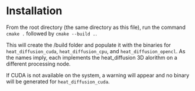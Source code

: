 # Installation

From the root directory (the same directory as this file),
run the command `cmake .` followed by `cmake --build .`.

This will create the /build folder and populate it with the
binaries for `heat_diffusion_cuda`, `heat_diffusion_cpu`, and
`heat_diffusion_opencl`. As the names imply, each implements
the heat_diffusion 3D alorithm on a different processing node.

If CUDA is not available on the system, a warning will appear
and no binary will be generated for `heat_diffusion_cuda`.
